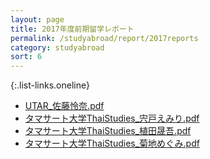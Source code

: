 ```yaml
---
layout: page
title: 2017年度前期留学レポート
permalink: /studyabroad/report/2017reports
category: studyabroad
sort: 6
---
```


{:.list-links.oneline}
*   [UTAR_佐藤怜奈.pdf](https://github.com/gsc-aoyama/www4gsc/raw/gh-pages/pages/studyabroad/report/2017/UTAR_%E4%BD%90%E8%97%A4%E6%80%9C%E5%A5%88.pdf)
*   [タマサート大学ThaiStudies_宍戸えみり.pdf](https://github.com/gsc-aoyama/www4gsc/raw/gh-pages/pages/studyabroad/report/2017/%E3%82%BF%E3%83%9E%E3%82%B5%E3%83%BC%E3%83%88%E5%A4%A7%E5%AD%A6ThaiStudies_%E5%AE%8D%E6%88%B8%E3%81%88%E3%81%BF%E3%82%8A.pdf)
*   [タマサート大学ThaiStudies_植田晟吾.pdf](https://github.com/gsc-aoyama/www4gsc/raw/gh-pages/pages/studyabroad/report/2017/%E3%82%BF%E3%83%9E%E3%82%B5%E3%83%BC%E3%83%88%E5%A4%A7%E5%AD%A6ThaiStudies_%E6%A4%8D%E7%94%B0%E6%99%9F%E5%90%BE.pdf)
*   [タマサート大学ThaiStudies_菊地めぐみ.pdf](https://github.com/gsc-aoyama/www4gsc/raw/gh-pages/pages/studyabroad/report/2017/%E3%82%BF%E3%83%9E%E3%82%B5%E3%83%BC%E3%83%88%E5%A4%A7%E5%AD%A6ThaiStudies_%E8%8F%8A%E5%9C%B0%E3%82%81%E3%81%8F%E3%82%99%E3%81%BF.pdf)

